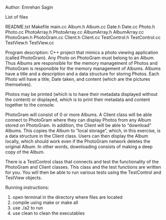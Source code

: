 Author: Emrehan Sagin

List of files

README.txt
Makefile
main.cc
Album.h
Album.cc
Date.h
Date.cc
Photo.h
Photo.cc
PhotoArray.h
PhotoArray.cc
AlbumArray.h
AlbumArray.cc
PhotoGram.h
PhotoGram.cc
Client.h
Client.cc
TestControl.h
TestControl.cc
TestView.h
TestView.cc

Program description:
C++ project that mimics a photo viewing application (called PhotoGram). Any Photo on PhotoGram
must belong to an Album. Thus Albums are responsible for the memory management of Photos and PhotoGram is
responsible for the memory management of Albums. Albums have a title and a description and a data structure for
storing Photos. Each Photo will have a title, Date taken, and content (which are the pictures themselves).

Photos may be printed (which is to have their metadata displayed without the content) or displayed, which is to print their metadata and content together to the console.

PhotoGram will consist of 0 or more Albums. A Client class will be able connect to PhotoGram where they can
display Photos from any Album stored on PhotoGram. In addition, the Client will be able to “download” Albums.
This copies the Album to “local storage”, which, in this exercise, is a data structure in the Client class. Users can then display the Album locally, which should work even if the PhotoGram network deletes the original Album. In other words, downloading consists of making a deep copy of the Album.

There is a TestControl class that connects and test the functionality of the PhotoGram and Client classes.
This class and the test functions are written for you. You will then be able to run various tests using the TestControl
and TestView objects.


Running instructions:
1. open terminal in the directory where files are located
2. compile using make or make all
3. use ./a2 to run
4. use clean to clean the executables
